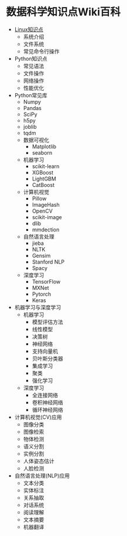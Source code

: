 # 数据科学知识点Wiki百科

- [Linux知识点](wiki/linux.md)
  - 系统介绍
  - 文件系统
  - 常见命令行操作
- Python知识点
  - 常见语法
  - 文件操作
  - 网络操作
  - 性能优化
- Python常见库
  - Numpy
  - Pandas
  - SciPy
  - h5py
  - joblib
  - tqdm
  - 数据可视化
    - Matplotlib
    - seaborn
  - 机器学习
    - scikit-learn
    - XGBoost
    - LightGBM
    - CatBoost
  - 计算机视觉
    - Pillow
    - ImageHash
    - OpenCV
    - scikit-image
    - dlib
    - mmdection
  - 自然语言处理
    - jieba
    - NLTK
    - Gensim
    - Stanford NLP
    - Spacy
  - 深度学习
    - TensorFlow
    - MXNet
    - Pytorch
    - Keras
- 机器学习与深度学习
  - 机器学习
    - 模型评估方法
    - 线性模型
    - 决策树
    - 神经网络
    - 支持向量机
    - 贝叶斯分类器
    - 集成学习
    - 聚类
    - 强化学习
  - 深度学习
    - 全连接网络
    - 卷积神经网络
    - 循环神经网络
- 计算机视觉(CV)应用
  - 图像分类
  - 图像检索
  - 物体检测
  - 语义分割
  - 实例分割
  - 人体姿态估计
  - 人脸检测
- 自然语言处理(NLP)应用
  - 文本分类
  - 实体标注
  - 关系抽取
  - 对话系统
  - 阅读理解
  - 文本摘要
  - 机器翻译
  
    
